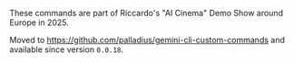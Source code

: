 These commands are part of Riccardo's "AI Cinema" Demo Show around Europe in 2025.

Moved to https://github.com/palladius/gemini-cli-custom-commands and available since version `0.0.18`.
